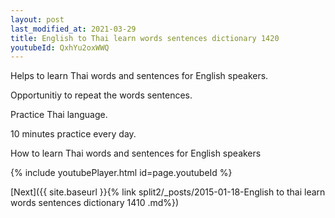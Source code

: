 ```yaml
---
layout: post
last_modified_at: 2021-03-29
title: English to Thai learn words sentences dictionary 1420 
youtubeId: QxhYu2oxWWQ
---
```

 
 
Helps to learn Thai words and sentences for English speakers.

Opportunitiy to repeat the words sentences. 

Practice Thai language. 
 
10 minutes practice every day. 
 
How to learn Thai words and sentences for English speakers 
 
{% include youtubePlayer.html id=page.youtubeId %}
 
 
[Next]({{ site.baseurl }}{% link  split2/_posts/2015-01-18-English to thai learn words sentences dictionary 1410 .md%})
 

